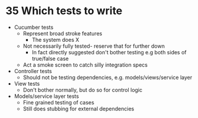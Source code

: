 # 35 Which tests to write

- Cucumber tests 
  - Represent broad stroke features
    - The system does X
  - Not necessarily fully tested- reserve that for further down
    - In fact directly suggested don't bother testing e.g both sides of true/false case 
  - Act a smoke screen to catch silly integration specs
- Controller tests
  - Should not be testing dependencies, e.g. models/views/service layer
- View tests
  - Don't bother normally, but do so for control logic
- Models/service layer tests
  - Fine grained testing of cases
  - Still does stubbing for external dependencies
  